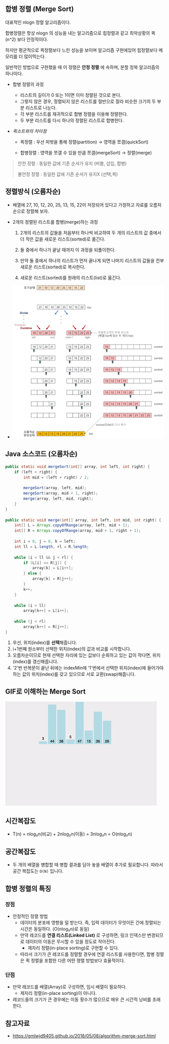 ## 합병 정렬 (Merge Sort)

대표적인 nlogn 정렬 알고리즘이다.

합병정렬은 항상 nlogn 의 성능을 내는 알고리즘으로 힙정렬과 같고 최악상황의 퀵(n^2) 보다 안정적이다.

하지만 평균적으로 퀵정렬보다 느린 성능을 보이며 알고리즘 구현에있어 힙정렬보다 메모리를 더 많이먹는다.

일반적인 방법으로 구현했을 때 이 정렬은 **안정 정렬** 에 속하며, 분할 정복 알고리즘의 하나이다.

- 합병 정렬의 과정
  - 리스트의 길이가 0 또는 1이면 이미 정렬된 것으로 본다.
  - 그렇지 않은 경우, 정렬되지 않은 리스트를 절반으로 잘라 비슷한 크기의 두 부분 리스트로 나눈다.
  - 각 부분 리스트를 재귀적으로 합병 정렬을 이용해 정렬한다.
  - 두 부분 리스트를 다시 하나의 정렬된 리스트로 합병한다.

- *퀵소트와의 차이점*

  - 퀵정렬 : 우선 피벗을 통해 정렬(partition) → 영역을 쪼갬(quickSort)

  - 합병정렬 : 영역을 쪼갤 수 있을 만큼 쪼갬(mergeSort) → 정렬(merge)

> 안전 정렬 : 동일한 값에 기존 순서가 유지 (버블, 삽입, 합병)
>
> 불안정 정렬 : 동일한 값에 기존 순서가 유지X (선택,퀵)



## 정렬방식 (오름차순)

- 배열에 27, 10, 12, 20, 25, 13, 15, 22이 저장되어 있다고 가정하고 자료를 오름차순으로 정렬해 보자.

- 2개의 정렬된 리스트를 합병(merge)하는 과정

  1. 2개의 리스트의 값들을 처음부터 하나씩 비교하여 두 개의 리스트의 값 중에서 더 작은 값을 새로운 리스트(sorted)로 옮긴다.

  2. 둘 중에서 하나가 끝날 때까지 이 과정을 되풀이한다.
  3. 만약 둘 중에서 하나의 리스트가 먼저 끝나게 되면 나머지 리스트의 값들을 전부 새로운 리스트(sorted)로 복사한다.
  4. 새로운 리스트(sorted)를 원래의 리스트(list)로 옮긴다.

- ![mergesort-1](https://github.com/Songwonseok/CS-Study/blob/main/Algorithm/image/mergesort-1.PNG?raw=true)



## Java 소스코드 (오름차순)

```java
public static void mergeSort(int[] array, int left, int right) {
    if (left < right) {
        int mid = (left + right) / 2;
 
        mergeSort(array, left, mid);
        mergeSort(array, mid + 1, right);
        merge(array, left, mid, right);
    }
}
 
public static void merge(int[] array, int left, int mid, int right) {
    int[] L = Arrays.copyOfRange(array, left, mid + 1);
    int[] R = Arrays.copyOfRange(array, mid + 1, right + 1);
 
    int i = 0, j = 0, k = left;
    int ll = L.length, rl = R.length;
 
    while (i < ll && j < rl) {
        if (L[i] <= R[j]) {
            array[k] = L[i++];
        } else {
            array[k] = R[j++];
        }
        k++;
    }
 
    while (i < ll)
        array[k++] = L[i++];  
 
    while (j < rl)
        array[k++] = R[j++];    
}
```

1. 우선, 위치(index)를 **선택**해줍니다.
2. i+1번째 원소부터 선택한 위치(index)의 값과 비교를 시작합니다.
3. 오름차순이므로 현재 선택한 자리에 있는 값보다 순회하고 있는 값이 작다면, 위치(index)를 갱신해줍니다.
4. '2'번 반복문이 끝난 뒤에는 indexMin에 '1'번에서 선택한 위치(index)에 들어가야하는 값의 위치(index)를 갖고 있으므로 서로 교환(swap)해줍니다.



## GIF로 이해하는 Merge Sort

![mergesort](https://github.com/Songwonseok/CS-Study/blob/main/Algorithm/image/mergesort.GIF?raw=true)

## 시간복잡도

- T(n) = nlog₂n(비교) + 2nlog₂n(이동) = 3nlog₂n = O(nlog₂n)



## 공간복잡도

- 두 개의 배열을 병합할 때 병합 결과를 담아 놓을 배열이 추가로 필요합니다. 따라서 공간 복잡도는 `O(N)` 입니다.



## 합병 정렬의 특징

### 장점

- 안정적인 정렬 방법
  - 데이터의 분포에 영향을 덜 받는다. 즉, 입력 데이터가 무엇이든 간에 정렬되는 시간은 동일하다. (O(nlog₂n)로 동일)
  - 만약 레코드를 **연결 리스트(Linked List)** 로 구성하면, 링크 인덱스만 변경되므로 데이터의 이동은 무시할 수 있을 정도로 작아진다.
    - 제자리 정렬(in-place sorting)로 구현할 수 있다.
  - 따라서 크기가 큰 레코드를 정렬할 경우에 연결 리스트를 사용한다면, 합병 정렬은 퀵 정렬을 포함한 다른 어떤 졍렬 방법보다 효율적이다.

### 단점

- 만약 레코드를 배열(Array)로 구성하면, 임시 배열이 필요하다.
  - 제자리 정렬(in-place sorting)이 아니다.
- 레코드들의 크기가 큰 경우에는 이동 횟수가 많으므로 매우 큰 시간적 낭비를 초래한다.



## 참고자료

- https://gmlwjd9405.github.io/2018/05/08/algorithm-merge-sort.html

